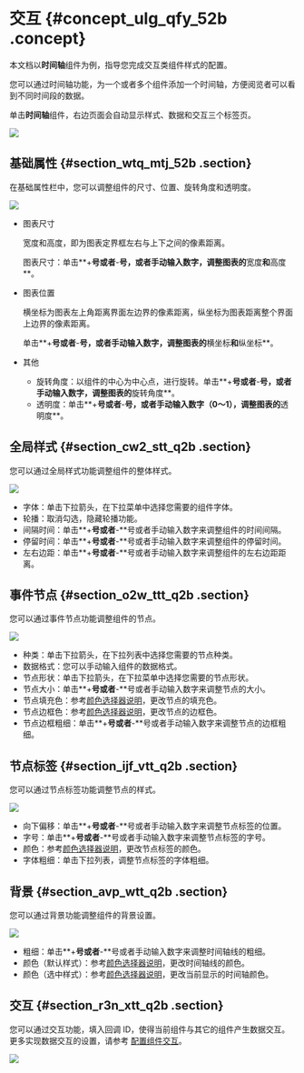 # 交互 {#concept_ulg_qfy_52b .concept}

本文档以**时间轴**组件为例，指导您完成交互类组件样式的配置。

您可以通过时间轴功能，为一个或者多个组件添加一个时间轴，方便阅览者可以看到不同时间段的数据。

单击**时间轴**组件，右边页面会自动显示样式、数据和交互三个标签页。

![](http://static-aliyun-doc.oss-cn-hangzhou.aliyuncs.com/assets/img/16994/15344997848357_zh-CN.png)

## 基础属性 {#section_wtq_mtj_52b .section}

在基础属性栏中，您可以调整组件的尺寸、位置、旋转角度和透明度。

![](http://static-aliyun-doc.oss-cn-hangzhou.aliyuncs.com/assets/img/17491/15344997849287_zh-CN.png)

-   图表尺寸

    宽度和高度，即为图表定界框左右与上下之间的像素距离。

    图表尺寸：单击**+**号或者**-**号，或者手动输入数字，调整图表的**宽度**和**高度**。

-   图表位置

    横坐标为图表左上角距离界面左边界的像素距离，纵坐标为图表距离整个界面上边界的像素距离。

    单击**+**号或者**-**号，或者手动输入数字，调整图表的**横坐标**和**纵坐标**。

-   其他
    -   旋转角度：以组件的中心为中心点，进行旋转。单击**+**号或者**-**号，或者手动输入数字，调整图表的**旋转角度**。
    -   透明度：单击**+**号或者**-**号，或者手动输入数字（0～1），调整图表的**透明度**。

## 全局样式 {#section_cw2_stt_q2b .section}

您可以通过全局样式功能调整组件的整体样式。

![](http://static-aliyun-doc.oss-cn-hangzhou.aliyuncs.com/assets/img/16994/15344997848358_zh-CN.png)

-   字体：单击下拉箭头，在下拉菜单中选择您需要的组件字体。
-   轮播：取消勾选，隐藏轮播功能。
-   间隔时间：单击**+**号或者**-**号或者手动输入数字来调整组件的时间间隔。
-   停留时间：单击**+**号或者**-**号或者手动输入数字来调整组件的停留时间。
-   左右边距：单击**+**号或者**-**号或者手动输入数字来调整组件的左右边距距离。

## 事件节点 {#section_o2w_ttt_q2b .section}

您可以通过事件节点功能调整组件的节点。

![](http://static-aliyun-doc.oss-cn-hangzhou.aliyuncs.com/assets/img/16994/15344997848359_zh-CN.png)

-   种类：单击下拉箭头，在下拉列表中选择您需要的节点种类。
-   数据格式：您可以手动输入组件的数据格式。
-   节点形状：单击下拉箭头，在下拉菜单中选择您需要的节点形状。
-   节点大小：单击**+**号或者**-**号或者手动输入数字来调整节点的大小。
-   节点填充色：参考[颜色选择器说明](cn.zh-CN/用户指南/管理组件/设置组件样式/配置项说明.md#section_kdw_vj4_t2b)，更改节点的填充色。
-   节点边框色：参考[颜色选择器说明](cn.zh-CN/用户指南/管理组件/设置组件样式/配置项说明.md#section_kdw_vj4_t2b)，更改节点的边框色。
-   节点边框粗细：单击**+**号或者**-**号或者手动输入数字来调整节点的边框粗细。

## 节点标签 {#section_ijf_vtt_q2b .section}

您可以通过节点标签功能调整节点的样式。

![](http://static-aliyun-doc.oss-cn-hangzhou.aliyuncs.com/assets/img/16994/15344997848360_zh-CN.png)

-   向下偏移：单击**+**号或者**-**号或者手动输入数字来调整节点标签的位置。
-   字号：单击**+**号或者**-**号或者手动输入数字来调整节点标签的字号。
-   颜色：参考[颜色选择器说明](cn.zh-CN/用户指南/管理组件/设置组件样式/配置项说明.md#section_kdw_vj4_t2b)，更改节点标签的颜色。
-   字体粗细：单击下拉列表，调整节点标签的字体粗细。

## 背景 {#section_avp_wtt_q2b .section}

您可以通过背景功能调整组件的背景设置。

![](http://static-aliyun-doc.oss-cn-hangzhou.aliyuncs.com/assets/img/16994/15344997848361_zh-CN.png)

-   粗细：单击**+**号或者**-**号或者手动输入数字来调整时间轴线的粗细。
-   颜色（默认样式）：参考[颜色选择器说明](cn.zh-CN/用户指南/管理组件/设置组件样式/配置项说明.md#section_kdw_vj4_t2b)，更改时间轴线的颜色。
-   颜色（选中样式）：参考[颜色选择器说明](cn.zh-CN/用户指南/管理组件/设置组件样式/配置项说明.md#section_kdw_vj4_t2b)，更改当前显示的时间轴颜色。

## 交互 {#section_r3n_xtt_q2b .section}

您可以通过交互功能，填入回调 ID，使得当前组件与其它的组件产生数据交互。更多实现数据交互的设置，请参考 [配置组件交互](cn.zh-CN/用户指南/管理组件/配置组件交互.md#)。

![](http://static-aliyun-doc.oss-cn-hangzhou.aliyuncs.com/assets/img/16994/15344997848362_zh-CN.png)

